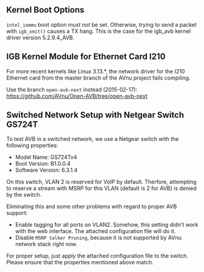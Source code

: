 ## Kernel Boot Options

`intel_iommu` boot option *must not* be set. Otherwise, trying to send a packet
with `igb_xmit()` causes a TX hang.
This is the case for the igb_avb kernel driver version 5.2.9.4_AVB.


## IGB Kernel Module for Ethernet Card I210

For more recent kernels like Linux 3.13.*, the network driver for the I210 Ethernet
card from the master branch of the AVnu project fails compiling.

Use the branch `open-avb-next` instead (2015-02-17):
https://github.com/AVnu/Open-AVB/tree/open-avb-next


## Switched Network Setup with Netgear Switch GS724T

To test AVB in a switched network, we use a Netgear switch with the following
properties:

* Model Name: GS724Tv4
* Boot Version: B1.0.0.4
* Software Version: 6.3.1.4

On this switch, VLAN 2 is reserved for VoIP by default. Therfore, attempting to
reserve a stream with MSRP for this VLAN (default is 2 for AVB) is denied by the
switch.

Eliminating this and some other problems with regard to proper AVB support:

* Enable tagging for all ports on VLAN2. Somehow, this setting didn't work
  with the web interface. The attached configuration file will do it.
* Disable `MSRP talker Pruning`, because it is not supported by AVnu network stack
  right now.

For proper setup, just apply the attached configuration file to the switch.
Please ensure that the properties mentioned above match.
